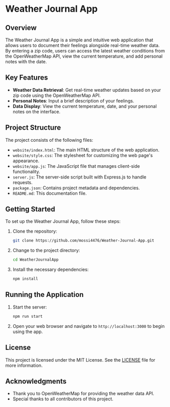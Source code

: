 # Weather Journal App

## Overview
The Weather Journal App is a simple and intuitive web application that allows users to document their feelings alongside real-time weather data. By entering a zip code, users can access the latest weather conditions from the OpenWeatherMap API, view the current temperature, and add personal notes with the date.

## Key Features
- **Weather Data Retrieval**: Get real-time weather updates based on your zip code using the OpenWeatherMap API.
- **Personal Notes**: Input a brief description of your feelings.
- **Data Display**: View the current temperature, date, and your personal notes on the interface.

## Project Structure
The project consists of the following files:

- `website/index.html`: The main HTML structure of the web application.
- `website/style.css`: The stylesheet for customizing the web page's appearance.
- `website/app.js`: The JavaScript file that manages client-side functionality.
- `server.js`: The server-side script built with Express.js to handle requests.
- `package.json`: Contains project metadata and dependencies.
- `README.md`: This documentation file.

## Getting Started
To set up the Weather Journal App, follow these steps:

1. Clone the repository:
    ```bash
    git clone https://github.com/mossi4476/Weather-Journal-App.git
    ```
2. Change to the project directory:
    ```bash
    cd WeatherJournalApp
    ```
3. Install the necessary dependencies:
    ```bash
    npm install
    ```

## Running the Application
1. Start the server:
    ```bash
    npm run start
    ```
2. Open your web browser and navigate to `http://localhost:3000` to begin using the app.

## License
This project is licensed under the MIT License. See the [LICENSE](LICENSE) file for more information.

## Acknowledgments
- Thank you to OpenWeatherMap for providing the weather data API.
- Special thanks to all contributors of this project.
